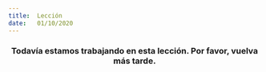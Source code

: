 ```yaml
---
title:  Lección
date:   01/10/2020
---
```


### <center>Todavía estamos trabajando en esta lección. Por favor, vuelva más tarde.</center>
